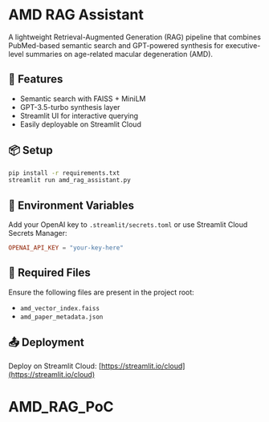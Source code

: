 # AMD RAG Assistant

A lightweight Retrieval-Augmented Generation (RAG) pipeline that combines PubMed-based semantic search and GPT-powered synthesis for executive-level summaries on age-related macular degeneration (AMD).

## 🧠 Features
- Semantic search with FAISS + MiniLM
- GPT-3.5-turbo synthesis layer
- Streamlit UI for interactive querying
- Easily deployable on Streamlit Cloud

## 📦 Setup

```bash
pip install -r requirements.txt
streamlit run amd_rag_assistant.py
```

## 🔐 Environment Variables
Add your OpenAI key to `.streamlit/secrets.toml` or use Streamlit Cloud Secrets Manager:

```toml
OPENAI_API_KEY = "your-key-here"
```

## 📂 Required Files
Ensure the following files are present in the project root:
- `amd_vector_index.faiss`
- `amd_paper_metadata.json`

## 📤 Deployment
Deploy on Streamlit Cloud: [https://streamlit.io/cloud](https://streamlit.io/cloud)
# AMD_RAG_PoC

